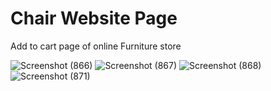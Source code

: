 # Chair Website Page
Add to cart page of online Furniture store

![Screenshot (866)](https://github.com/raza-m01/Moder_Chair_page/assets/113848902/8ceff6f9-1a4b-4815-ad9b-cf56d867f0e0)
![Screenshot (867)](https://github.com/raza-m01/Moder_Chair_page/assets/113848902/1115614c-d5d4-4985-9140-9c83e81de93a)
![Screenshot (868)](https://github.com/raza-m01/Moder_Chair_page/assets/113848902/4fdb8eb9-7271-498d-8352-42134b996d83)
![Screenshot (871)](https://github.com/raza-m01/Moder_Chair_page/assets/113848902/eb0039ab-f90c-4aa4-8308-82a3e5d17c04)

